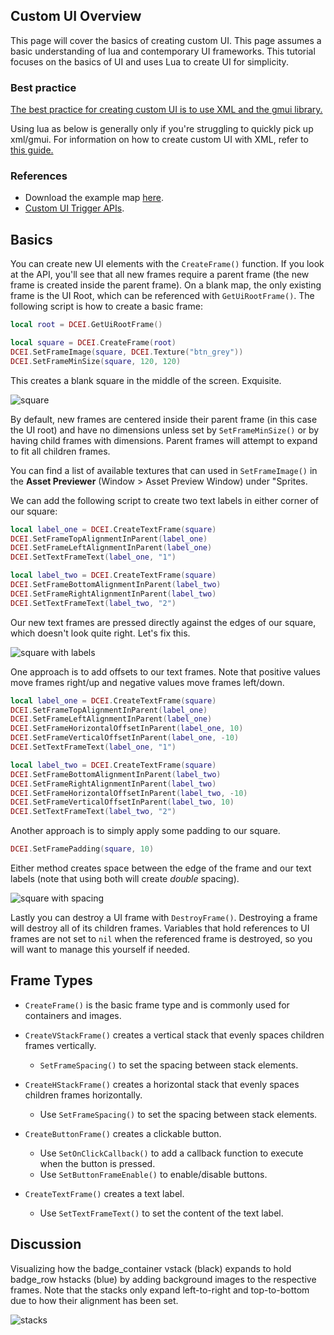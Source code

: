 ## Custom UI Overview
This page will cover the basics of creating custom UI. This page assumes a basic understanding of lua and contemporary UI frameworks. This tutorial focuses on the basics of UI and uses Lua to create UI for simplicity. 

### Best practice
[The best practice for creating custom UI is to use XML and the gmui library.](Using-XML-For-UI)

Using lua as below is generally only if you're struggling to quickly pick up xml/gmui. For information on how to create custom UI with XML, refer to [this guide.](Using-XML-For-UI)

### References
* Download the example map [here](https://github.com/crunchystudio/editor-wiki/files/6601706/Example_CustomUI.zip).
* [Custom UI Trigger APIs](Trigger-API-Reference#custom-ui).

## Basics
You can create new UI elements with the `CreateFrame()` function. If you look at the API, you'll see that all new frames require a parent frame (the new frame is created inside the parent frame). On a blank map, the only existing frame is the UI Root, which can be referenced with `GetUiRootFrame()`. The following script is how to create a basic frame:

```lua
local root = DCEI.GetUiRootFrame()

local square = DCEI.CreateFrame(root)
DCEI.SetFrameImage(square, DCEI.Texture("btn_grey"))
DCEI.SetFrameMinSize(square, 120, 120)
```

This creates a blank square in the middle of the screen. Exquisite.

![square](https://user-images.githubusercontent.com/56179276/69770681-d8bb0080-113e-11ea-8807-daab3aaa5cbf.png)

By default, new frames are centered inside their parent frame (in this case the UI root) and have no dimensions unless set by `SetFrameMinSize()` or by having child frames with dimensions. Parent frames will attempt to expand to fit all children frames.

You can find a list of available textures that can used in `SetFrameImage()` in the **Asset Previewer** (Window > Asset Preview Window) under "Sprites.

We can add the following script to create two text labels in either corner of our square:

```lua
local label_one = DCEI.CreateTextFrame(square)
DCEI.SetFrameTopAlignmentInParent(label_one)
DCEI.SetFrameLeftAlignmentInParent(label_one)
DCEI.SetTextFrameText(label_one, "1")

local label_two = DCEI.CreateTextFrame(square)
DCEI.SetFrameBottomAlignmentInParent(label_two)
DCEI.SetFrameRightAlignmentInParent(label_two)
DCEI.SetTextFrameText(label_two, "2")
```

Our new text frames are pressed directly against the edges of our square, which doesn't look quite right. Let's fix this.

![square with labels](https://user-images.githubusercontent.com/56179276/69770959-d60cdb00-113f-11ea-89d9-feb89788b9c1.png)

One approach is to add offsets to our text frames. Note that positive values move frames right/up and negative values move frames left/down.

```lua
local label_one = DCEI.CreateTextFrame(square)
DCEI.SetFrameTopAlignmentInParent(label_one)
DCEI.SetFrameLeftAlignmentInParent(label_one)
DCEI.SetFrameHorizontalOffsetInParent(label_one, 10)
DCEI.SetFrameVerticalOffsetInParent(label_one, -10)
DCEI.SetTextFrameText(label_one, "1")

local label_two = DCEI.CreateTextFrame(square)
DCEI.SetFrameBottomAlignmentInParent(label_two)
DCEI.SetFrameRightAlignmentInParent(label_two)
DCEI.SetFrameHorizontalOffsetInParent(label_two, -10)
DCEI.SetFrameVerticalOffsetInParent(label_two, 10)
DCEI.SetTextFrameText(label_two, "2")
```

Another approach is to simply apply some padding to our square.

```lua
DCEI.SetFramePadding(square, 10)
```
Either method creates space between the edge of the frame and our text labels (note that using both will create *double* spacing).

![square with spacing](https://user-images.githubusercontent.com/56179276/69771273-1c166e80-1141-11ea-9e42-bff4ae848228.png)

Lastly you can destroy a UI frame with `DestroyFrame()`. Destroying a frame will destroy all of its children frames. Variables that hold references to UI frames are not set to `nil` when the referenced frame is destroyed, so you will want to manage this yourself if needed.

## Frame Types
* `CreateFrame()` is the basic frame type and is commonly used for containers and images.

* `CreateVStackFrame()` creates a vertical stack that evenly spaces children frames vertically. 
  * `SetFrameSpacing()` to set the spacing between stack elements.

* `CreateHStackFrame()` creates a horizontal stack that evenly spaces children frames horizontally. 
  * Use `SetFrameSpacing()` to set the spacing between stack elements.

* `CreateButtonFrame()` creates a clickable button. 
  * Use `SetOnClickCallback()` to add a callback function to execute when the button is pressed. 
  * Use `SetButtonFrameEnable()` to enable/disable buttons.

* `CreateTextFrame()` creates a text label. 
  * Use `SetTextFrameText()` to set the content of the text label.

## Discussion

Visualizing how the badge_container vstack (black) expands to hold badge_row hstacks (blue) by adding background images to the respective frames. Note that the stacks only expand left-to-right and top-to-bottom due to how their alignment has been set.

![stacks](https://user-images.githubusercontent.com/56179276/69772440-cf349700-1144-11ea-8067-f24bfeac9f68.gif)